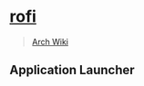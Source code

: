 # [rofi](https://github.com/davatorium/rofi)

> [Arch Wiki](https://wiki.archlinux.org/index.php/Rofi)

## Application Launcher
